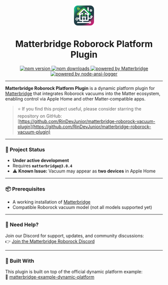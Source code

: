 <p align="center">
  <img src="https://github.com/Luligu/matterbridge/blob/main/frontend/public/matterbridge%2064x64.png" alt="Matterbridge Logo" width="64" height="64" />
</p>

<h1 align="center">Matterbridge Roborock Platform Plugin</h1>

<p align="center">
  <a href="https://www.npmjs.com/package/matterbridge-roborock-vacuum-plugin">
    <img src="https://img.shields.io/npm/v/matterbridge-roborock-vacuum-plugin.svg" alt="npm version" />
  </a>
  <a href="https://www.npmjs.com/package/matterbridge-roborock-vacuum-plugin">
    <img src="https://img.shields.io/npm/dt/matterbridge-roborock-vacuum-plugin.svg" alt="npm downloads" />
  </a>
  <a href="https://www.npmjs.com/package/matterbridge">
    <img src="https://img.shields.io/badge/powered%20by-matterbridge-blue" alt="powered by Matterbridge" />
  </a>
  <a href="https://www.npmjs.com/package/node-ansi-logger">
    <img src="https://img.shields.io/badge/powered%20by-node--ansi--logger-blue" alt="powered by node-ansi-logger" />
  </a>
</p>

---

**Matterbridge Roborock Platform Plugin** is a dynamic platform plugin for [Matterbridge](https://www.npmjs.com/package/matterbridge) that integrates Roborock vacuums into the Matter ecosystem, enabling control via Apple Home and other Matter-compatible apps.

> ⭐ If you find this project useful, please consider starring the repository on GitHub:  
> [https://github.com/RinDevJunior/matterbridge-roborock-vacuum-plugin](https://github.com/RinDevJunior/matterbridge-roborock-vacuum-plugin)

---

### 🚧 Project Status

- **Under active development**
- Requires **`matterbridge@3.0.4`**
- ⚠️ **Known Issue:** Vacuum may appear as **two devices** in Apple Home

---

### 📦 Prerequisites

- A working installation of [Matterbridge](https://github.com/Luligu/matterbridge)
- Compatible Roborock vacuum model (not all models supported yet)

---

### 💬 Need Help?

Join our Discord for support, updates, and community discussions:  
👉 [Join the Matterbridge Roborock Discord](https://discord.gg/NHMDKdzm)

---

### 🧱 Built With

This plugin is built on top of the official dynamic platform example:  
🔗 [matterbridge-example-dynamic-platform](https://github.com/Luligu/matterbridge-example-dynamic-platform)
